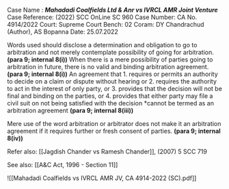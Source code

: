 Case Name : ***Mahadadi Coalfields Ltd & Anr vs IVRCL AMR Joint Venture***
Case Reference: (2022) SCC OnLine SC 960
Case Number: CA No. 4914/2022
Court: Supreme Court
Bench: 02
Coram: DY Chandrachud (Author), AS Bopanna
Date: 25.07.2022

Words used should disclose a determination and obligation to go to arbitration and not merely contemplate possibility of going for arbitration. **(para 9; internal 8(i))**
When there is a mere possibility of parties going to arbitration in future, there is no valid and binding arbitration agreement. **(para 9; internal 8(i))**
An agreement that
	1. requires or permits an authority to decide on a claim or dispute without hearing or 
	2. requires the authority to act in the interest of only party, or
	3. provides that the decision will not be final and binding on the parties, or
	4. provides that either party may file a civil suit on not being satisfied with the decision
	*cannot be termed as an arbitration agreement **(para 9; internal 8(iii))**

Mere use of the word arbitration or arbitrator does not make it an arbitration agreement if it requires further or fresh consent of parties. **(para 9; internal 8(iv))**

Refer also:
[[Jagdish Chander vs Ramesh Chander]], (2007) 5 SCC 719

See also:
[[A&C Act, 1996 - Section 11]]

![[Mahadadi Coalfields vs IVRCL AMR JV, CA 4914-2022 (SC).pdf]]